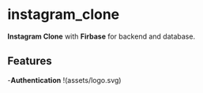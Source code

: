 # instagram_clone

  **Instagram Clone** with **Firbase** for backend and database.

## Features

-**Authentication**
!(assets/logo.svg)
